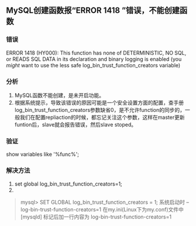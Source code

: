 ## MySQL创建函数报“ERROR 1418 ”错误，不能创建函数

### 错误
ERROR 1418 (HY000): This function has none of DETERMINISTIC, NO SQL, or READS SQL DATA in its declaration and binary logging is enabled (you *might* want to use the less safe log_bin_trust_function_creators variable)


### 分析
1. MySQL函数不能创建，是未开启功能。
2. 根据系统提示，导致该错误的原因可能是一个安全设置方面的配置，查手册log_bin_trust_function_creators参数缺省0，是不允许function的同步的，一般我们在配置repliaction的时候，都忘记关注这个参数，这样在master更新funtion后，slave就会报告错误，然后slave stoped。


### 验证
show variables like '%func%';



### 解决方法
1. set global log_bin_trust_function_creators=1;
2.
  > mysql> SET GLOBAL log_bin_trust_function_creators = 1;
  > 系统启动时 –log-bin-trust-function-creators=1
  > 在my.ini(Linux下为my.conf)文件中 [mysqld] 标记后加一行内容为 log-bin-trust-function-creators=1
